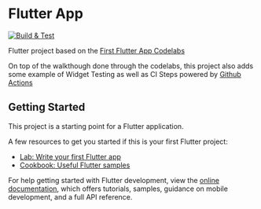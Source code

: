 # Flutter App

[![Build & Test](https://github.com/kovacss/codelab_first_flutter_app/actions/workflows/flutter.yaml/badge.svg)](https://github.com/kovacss/codelab_first_flutter_app/actions/workflows/flutter.yaml)


Flutter project based on the [First Flutter App Codelabs](https://codelabs.developers.google.com/codelabs/first-flutter-app-pt1)

On top of the walkthough done through the codelabs, this project also adds some example of Widget Testing as well as CI Steps powered by [Github Actions](https://github.com/kovacss/codelab_first_flutter_app/actions/workflows/flutter.yaml)

## Getting Started

This project is a starting point for a Flutter application.

A few resources to get you started if this is your first Flutter project:

- [Lab: Write your first Flutter app](https://docs.flutter.dev/get-started/codelab)
- [Cookbook: Useful Flutter samples](https://docs.flutter.dev/cookbook)

For help getting started with Flutter development, view the
[online documentation](https://docs.flutter.dev/), which offers tutorials,
samples, guidance on mobile development, and a full API reference.
